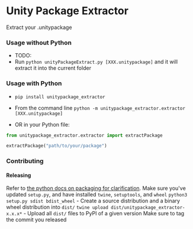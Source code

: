 # Unity Package Extractor

Extract your .unitypackage

### Usage without Python

* TODO:
* Run `python unityPackageExtract.py [XXX.unitypackage]` and it will extract it into the current folder

### Usage with Python

* `pip install unitypackage_extractor`

* From the command line `python -m unitypackage_extractor.extractor [XXX.unitypackage]`

* OR in your Python file:
```python
from unitypackage_extractor.extractor import extractPackage

extractPackage("path/to/your/package")
```

### Contributing
#### Releasing
Refer to [the python docs on packaging for clarification](https://packaging.python.org/tutorials/packaging-projects/).
Make sure you've updated `setup.py`, and have installed `twine`, `setuptools`, and `wheel`
`python3 setup.py sdist bdist_wheel` - Create a source distribution and a binary wheel distribution into `dist/`
`twine upload dist/unitypackage_extractor-x.x.x*` - Upload all `dist/` files to PyPI of a given version
Make sure to tag the commit you released